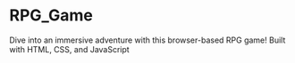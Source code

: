 # RPG_Game
Dive into an immersive adventure with this browser-based RPG game! Built with HTML, CSS, and JavaScript
